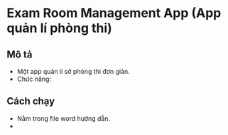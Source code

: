 # Exam Room Management App (App quản lí phòng thi)

## Mô tả
- Một app quản lí sở phòng thi đơn giản.
- Chức năng:

## Cách chạy
- Nằm trong file word hướng dẫn.
- 
